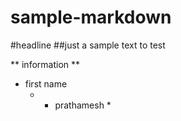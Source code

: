 # sample-markdown
#headline
##just a sample text to test

** information **

-  first name
   - * prathamesh * 
